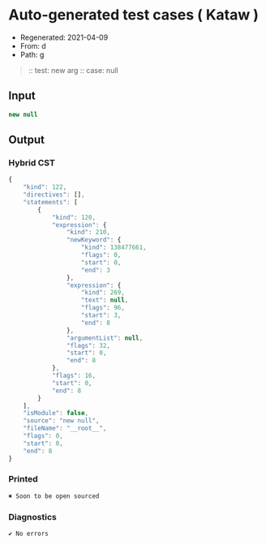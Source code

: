 # Auto-generated test cases ( Kataw )
- Regenerated: 2021-04-09
- From: d
- Path: g
> :: test: new arg
> :: case: null
## Input

`````js
new null
`````

## Output

### Hybrid CST

```javascript
{
    "kind": 122,
    "directives": [],
    "statements": [
        {
            "kind": 120,
            "expression": {
                "kind": 210,
                "newKeyword": {
                    "kind": 138477661,
                    "flags": 0,
                    "start": 0,
                    "end": 3
                },
                "expression": {
                    "kind": 269,
                    "text": null,
                    "flags": 96,
                    "start": 3,
                    "end": 8
                },
                "argumentList": null,
                "flags": 32,
                "start": 0,
                "end": 8
            },
            "flags": 16,
            "start": 0,
            "end": 8
        }
    ],
    "isModule": false,
    "source": "new null",
    "fileName": "__root__",
    "flags": 0,
    "start": 0,
    "end": 8
}
```

### Printed

```javascript
✖ Soon to be open sourced
```

### Diagnostics

```javascript
✔ No errors
```

